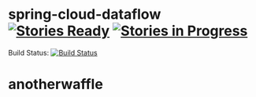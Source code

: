 # spring-cloud-dataflow [![Stories Ready](https://badge.waffle.io/spring-cloud/spring-cloud-dataflow.svg?label=ready&title=Ready)](http://waffle.io/spring-cloud/spring-cloud-dataflow) [![Stories in Progress](https://badge.waffle.io/spring-cloud/spring-cloud-dataflow.svg?label=In%20Progress&title=In%20Progress)](http://waffle.io/spring-cloud/spring-cloud-dataflow) 

Build Status: [![Build Status](http://build.spring.io/plugins/servlet/buildStatusImage/SCD-BMASTER)](https://build.spring.io/browse/SCD-BMASTER)
# anotherwaffle


